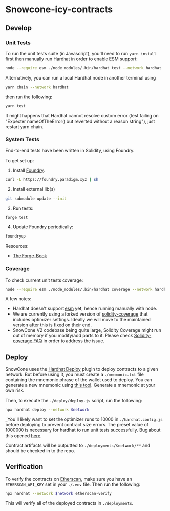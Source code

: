 # Snowcone-icy-contracts

## Develop

### Unit Tests

To run the unit tests suite (in Javascript), you'll need to run `yarn install` first then manually run Hardhat in order to enable ESM support:

```bash
node --require esm ./node_modules/.bin/hardhat test --network hardhat
```

Alternatively, you can run a local Hardhat node in another terminal using

```bash
yarn chain --network hardhat
```

then run the following:

```bash
yarn test
```

It might happens that Hardhat cannot resolve custom error (test failing on "Expecter nameOfTheError() but reverted
without a reason string"), just restart yarn chain.

### System Tests

End-to-end tests have been written in Solidity, using Foundry.

To get set up:

1. Install [Foundry](https://github.com/gakonst/foundry).

```bash
curl -L https://foundry.paradigm.xyz | sh
```

2. Install external lib(s)

```bash
git submodule update --init
```

3. Run tests:

```bash
forge test
```

4. Update Foundry periodically:

```bash
foundryup
```

Resources:

- [The Forge-Book](https://onbjerg.github.io/foundry-book/forge)

### Coverage

To check current unit tests coverage:

```bash
node --require esm ./node_modules/.bin/hardhat coverage --network hardhat
```

A few notes:

- Hardhat doesn't support [esm](https://nodejs.org/api/esm.html) yet, hence running manually with node.
- We are currently using a forked version of [solidity-coverage](https://www.npmjs.com/package/solidity-coverage) that includes optimizer settings. Ideally we will move to the maintained version after this is fixed on their end.
- SnowCone V2 codebase being quite large, Solidity Coverage might run out of memory if you modify/add parts to it. Please check [Solidity-coverage FAQ](https://github.com/sc-forks/solidity-coverage/blob/master/docs/faq.md) in order to address the issue.

## Deploy

SnowCone uses the [Hardhat Deploy](https://github.com/wighawag/hardhat-deploy) plugin to deploy contracts to a given network. But before using it, you must create a `./mnemonic.txt` file containing the mnemonic phrase of the wallet used to deploy. You can generate a new mnemonic using [this tool](https://github.com/itinance/mnemonics). Generate a mnemonic at your own risk.

Then, to execute the `./deploy/deploy.js` script, run the following:

```bash
npx hardhat deploy --network $network
```

\_You'll likely want to set the optimizer runs to 10000 in `./hardhat.config.js` before deploying to prevent contract size errors. The preset value of 1000000 is necessary for hardhat to run unit tests successfully. Bug about this opened [here](https://github.com/NomicFoundation/hardhat/issues/2657#issuecomment-1113890401).

Contract artifacts will be outputted to `./deployments/$network/**` and should be checked in to the repo.

## Verification

To verify the contracts on [Etherscan](https://etherscan.io), make sure you have an `ETHERSCAN_API_KEY` set in your `./.env` file. Then run the following:

```bash
npx hardhat --network $network etherscan-verify
```

<!-- npx hardhat --network fuji etherscan-verify -->

This will verify all of the deployed contracts in `./deployments`.
